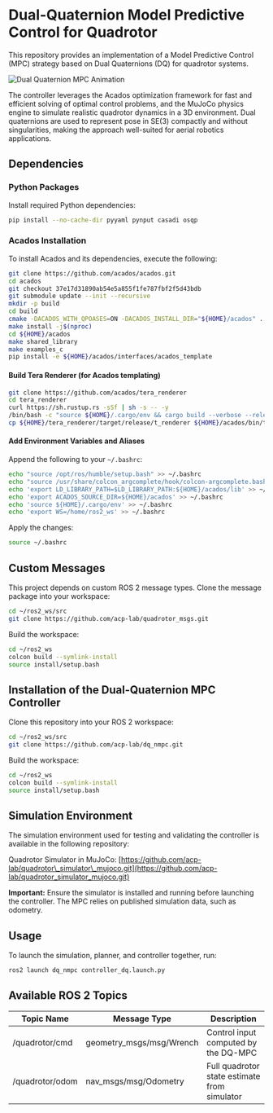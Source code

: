 # Dual-Quaternion Model Predictive Control for Quadrotor

This repository provides an implementation of a Model Predictive Control (MPC) strategy based on Dual Quaternions (DQ) for quadrotor systems.

![Dual Quaternion MPC Animation](images/dq_code.gif)

The controller leverages the Acados optimization framework for fast and efficient solving of optimal control problems, and the MuJoCo physics engine to simulate realistic quadrotor dynamics in a 3D environment. Dual quaternions are used to represent pose in SE(3) compactly and without singularities, making the approach well-suited for aerial robotics applications.

## Dependencies

### Python Packages

Install required Python dependencies:

```bash
pip install --no-cache-dir pyyaml pynput casadi osqp
````

### Acados Installation

To install Acados and its dependencies, execute the following:

```bash
git clone https://github.com/acados/acados.git
cd acados
git checkout 37e17d31890ab54e5a855f1fe787fbf2f5d43bdb
git submodule update --init --recursive
mkdir -p build
cd build
cmake -DACADOS_WITH_QPOASES=ON -DACADOS_INSTALL_DIR="${HOME}/acados" ..
make install -j$(nproc)
cd ${HOME}/acados 
make shared_library 
make examples_c
pip install -e ${HOME}/acados/interfaces/acados_template
```

#### Build Tera Renderer (for Acados templating)

```bash
git clone https://github.com/acados/tera_renderer
cd tera_renderer
curl https://sh.rustup.rs -sSf | sh -s -- -y
/bin/bash -c "source ${HOME}/.cargo/env && cargo build --verbose --release"
cp ${HOME}/tera_renderer/target/release/t_renderer ${HOME}/acados/bin/t_renderer
```

#### Add Environment Variables and Aliases

Append the following to your `~/.bashrc`:

```bash
echo "source /opt/ros/humble/setup.bash" >> ~/.bashrc
echo "source /usr/share/colcon_argcomplete/hook/colcon-argcomplete.bash" >> ~/.bashrc
echo 'export LD_LIBRARY_PATH=$LD_LIBRARY_PATH:${HOME}/acados/lib' >> ~/.bashrc
echo 'export ACADOS_SOURCE_DIR=${HOME}/acados' >> ~/.bashrc
echo 'source ${HOME}/.cargo/env' >> ~/.bashrc
echo 'export WS=/home/ros2_ws' >> ~/.bashrc
```

Apply the changes:

```bash
source ~/.bashrc
```

## Custom Messages

This project depends on custom ROS 2 message types. Clone the message package into your workspace:

```bash
cd ~/ros2_ws/src  
git clone https://github.com/acp-lab/quadrotor_msgs.git
```

Build the workspace:

```bash
cd ~/ros2_ws
colcon build --symlink-install  
source install/setup.bash
```

## Installation of the Dual-Quaternion MPC Controller

Clone this repository into your ROS 2 workspace:

```bash
cd ~/ros2_ws/src  
git clone https://github.com/acp-lab/dq_nmpc.git
```

Build the workspace:

```bash
cd ~/ros2_ws
colcon build --symlink-install  
source install/setup.bash
```

## Simulation Environment

The simulation environment used for testing and validating the controller is available in the following repository:

Quadrotor Simulator in MuJoCo: [https://github.com/acp-lab/quadrotor\_simulator\_mujoco.git](https://github.com/acp-lab/quadrotor_simulator_mujoco.git)

**Important:** Ensure the simulator is installed and running before launching the controller. The MPC relies on published simulation data, such as odometry.

## Usage

To launch the simulation, planner, and controller together, run:

```bash
ros2 launch dq_nmpc controller_dq.launch.py
```

## Available ROS 2 Topics

| Topic Name      | Message Type              | Description                                  |
| --------------- | ------------------------- | -------------------------------------------- |
| /quadrotor/cmd  | geometry\_msgs/msg/Wrench | Control input computed by the DQ-MPC         |
| /quadrotor/odom | nav\_msgs/msg/Odometry    | Full quadrotor state estimate from simulator |

```
```
